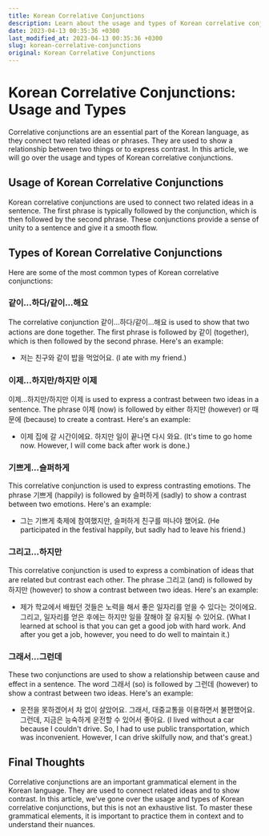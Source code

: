 ```yaml
---
title: Korean Correlative Conjunctions
description: Learn about the usage and types of Korean correlative conjunctions.
date: 2023-04-13 00:35:36 +0300
last_modified_at: 2023-04-13 00:35:36 +0300
slug: korean-correlative-conjunctions
original: Korean Correlative Conjunctions
---
```

# Korean Correlative Conjunctions: Usage and Types

Correlative conjunctions are an essential part of the Korean language, as they connect two related ideas or phrases. They are used to show a relationship between two things or to express contrast. In this article, we will go over the usage and types of Korean correlative conjunctions.

## Usage of Korean Correlative Conjunctions

Korean correlative conjunctions are used to connect two related ideas in a sentence. The first phrase is typically followed by the conjunction, which is then followed by the second phrase. These conjunctions provide a sense of unity to a sentence and give it a smooth flow.

## Types of Korean Correlative Conjunctions

Here are some of the most common types of Korean correlative conjunctions:

### 같이...하다/같이...해요

The correlative conjunction 같이...하다/같이...해요 is used to show that two actions are done together. The first phrase is followed by 같이 (together), which is then followed by the second phrase. Here's an example:

- 저는 친구와 같이 밥을 먹었어요. (I ate with my friend.)

### 이제...하지만/하지만 이제

이제...하지만/하지만 이제 is used to express a contrast between two ideas in a sentence. The phrase 이제 (now) is followed by either 하지만 (however) or 때문에 (because) to create a contrast. Here's an example:

- 이제 집에 갈 시간이에요. 하지만 일이 끝나면 다시 와요. (It's time to go home now. However, I will come back after work is done.)

### 기쁘게...슬퍼하게

This correlative conjunction is used to express contrasting emotions. The phrase 기쁘게 (happily) is followed by 슬퍼하게 (sadly) to show a contrast between two emotions. Here's an example:

- 그는 기쁘게 축제에 참여했지만, 슬퍼하게 친구를 떠나야 했어요. (He participated in the festival happily, but sadly had to leave his friend.)

### 그리고...하지만

This correlative conjunction is used to express a combination of ideas that are related but contrast each other. The phrase 그리고 (and) is followed by 하지만 (however) to show a contrast between two ideas. Here's an example:

- 제가 학교에서 배웠던 것들은 노력을 해서 좋은 일자리를 얻을 수 있다는 것이에요. 그리고, 일자리를 얻은 후에는 하지만 일을 잘해야 잘 유지될 수 있어요. (What I learned at school is that you can get a good job with hard work. And after you get a job, however, you need to do well to maintain it.)

### 그래서...그런데

These two conjunctions are used to show a relationship between cause and effect in a sentence. The word 그래서 (so) is followed by 그런데 (however) to show a contrast between two ideas. Here's an example:

- 운전을 못하겠어서 차 없이 살았어요. 그래서, 대중교통을 이용하면서 불편했어요. 그런데, 지금은 능숙하게 운전할 수 있어서 좋아요. (I lived without a car because I couldn't drive. So, I had to use public transportation, which was inconvenient. However, I can drive skilfully now, and that's great.)

## Final Thoughts

Correlative conjunctions are an important grammatical element in the Korean language. They are used to connect related ideas and to show contrast. In this article, we've gone over the usage and types of Korean correlative conjunctions, but this is not an exhaustive list. To master these grammatical elements, it is important to practice them in context and to understand their nuances.